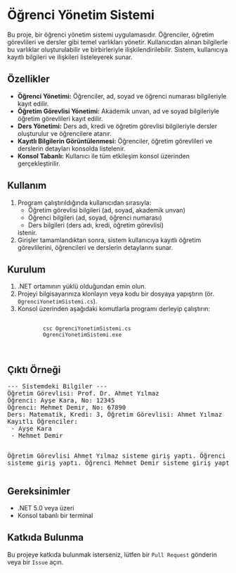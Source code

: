 <h1>Öğrenci Yönetim Sistemi</h1>
<p>
   Bu proje, bir öğrenci yönetim sistemi uygulamasıdır. Öğrenciler, öğretim görevlileri ve dersler gibi temel varlıkları yönetir. Kullanıcıdan alınan bilgilerle bu varlıklar oluşturulabilir ve birbirleriyle ilişkilendirilebilir. Sistem, kullanıcıya kayıtlı bilgileri ve ilişkileri listeleyerek sunar.
</p>

<h2>Özellikler</h2>
<ul>
    <li><strong>Öğrenci Yönetimi:</strong> Öğrenciler, ad, soyad ve öğrenci numarası bilgileriyle kayıt edilir.</li>
    <li><strong>Öğretim Görevlisi Yönetimi:</strong> Akademik unvan, ad ve soyad bilgileriyle öğretim görevlileri kayıt edilir.</li>
    <li><strong>Ders Yönetimi:</strong> Ders adı, kredi ve öğretim görevlisi bilgileriyle dersler oluşturulur ve öğrencilere atanır.</li>
    <li><strong>Kayıtlı Bilgilerin Görüntülenmesi:</strong> Öğrenciler, öğretim görevlileri ve derslerin detayları konsolda listelenir.</li>
    <li><strong>Konsol Tabanlı:</strong> Kullanıcı ile tüm etkileşim konsol üzerinden gerçekleştirilir.</li>
</ul>

<h2>Kullanım</h2>
<ol>
    <li>Program çalıştırıldığında kullanıcıdan sırasıyla:
        <ul>
            <li>Öğretim görevlisi bilgileri (ad, soyad, akademik unvan)</li>
            <li>Öğrenci bilgileri (ad, soyad, öğrenci numarası)</li>
            <li>Ders bilgileri (ders adı, kredi, öğretim görevlisi)</li>
        </ul>
        istenir.
    </li>
    <li>Girişler tamamlandıktan sonra, sistem kullanıcıya kayıtlı öğretim görevlilerini, öğrencileri ve derslerin detaylarını sunar.</li>
</ol>

<h2>Kurulum</h2>
<ol>
    <li>.NET ortamının yüklü olduğundan emin olun.</li>
    <li>Projeyi bilgisayarınıza klonlayın veya kodu bir dosyaya yapıştırın (ör. <code>OgrenciYonetimSistemi.cs</code>).</li>
    <li>Konsol üzerinden aşağıdaki komutlarla programı derleyip çalıştırın:</li>
    <pre>
        <code>
        csc OgrenciYonetimSistemi.cs
        OgrenciYonetimSistemi.exe
        </code>
    </pre>
</ol>

<h2>Çıktı Örneği</h2>
<pre>
--- Sistemdeki Bilgiler ---
Öğretim Görevlisi: Prof. Dr. Ahmet Yılmaz
Öğrenci: Ayşe Kara, No: 12345
Öğrenci: Mehmet Demir, No: 67890
Ders: Matematik, Kredi: 3, Öğretim Görevlisi: Ahmet Yılmaz
Kayıtlı Öğrenciler:
 - Ayşe Kara
 - Mehmet Demir

Öğretim Görevlisi Ahmet Yılmaz sisteme giriş yaptı.
Öğrenci Ayşe Kara sisteme giriş yaptı.
Öğrenci Mehmet Demir sisteme giriş yaptı.
</pre>

<h2>Gereksinimler</h2>
<ul>
    <li>.NET 5.0 veya üzeri</li>
    <li>Konsol tabanlı bir terminal</li>
</ul>

<h2>Katkıda Bulunma</h2>
<p>
   Bu projeye katkıda bulunmak isterseniz, lütfen bir <code>Pull Request</code> gönderin veya bir <code>Issue</code> açın.
</p>
